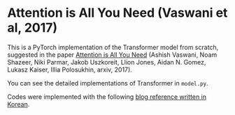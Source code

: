 # Attention is All You Need (Vaswani et al, 2017)


This is a PyTorch implementation of the Transformer model from scratch, suggested in the paper [Attention is All You Need](https://arxiv.org/abs/1706.03762) (Ashish Vaswani, Noam Shazeer, Niki Parmar, Jakob Uszkoreit, Llion Jones, Aidan N. Gomez, Lukasz Kaiser, Illia Polosukhin, arxiv, 2017).

You can see the detailed implementations of Transformer in `model.py`. 

Codes were implemented with the following [blog reference written in Korean](https://code-angie.tistory.com/7). 



 


